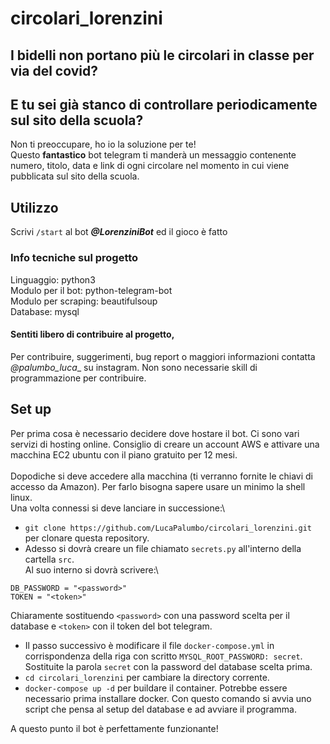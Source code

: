 # circolari_lorenzini
## I bidelli non portano più le circolari in classe per via del covid?
## E tu sei già stanco di controllare periodicamente sul sito della scuola?
Non ti preoccupare, ho io la soluzione per te!\
Questo **fantastico** bot telegram ti manderà un messaggio contenente numero, titolo, data e link di ogni circolare nel momento in cui viene pubblicata sul sito della scuola.

## Utilizzo
Scrivi ```/start``` al bot **_@LorenziniBot_** ed il gioco è fatto

### Info tecniche sul progetto
Linguaggio: python3\
Modulo per il bot: python-telegram-bot\
Modulo per scraping: beautifulsoup\
Database: mysql

#### Sentiti libero di contribuire al progetto,
Per contribuire, suggerimenti, bug report o maggiori informazioni contatta _@palumbo_luca__ su instagram. Non sono necessarie skill di programmazione per contribuire.


## Set up
Per prima cosa è necessario decidere dove hostare il bot. Ci sono vari servizi di hosting online. Consiglio di creare un account AWS e attivare una macchina EC2 ubuntu con il piano gratuito per 12 mesi.\
\
Dopodiche si deve accedere alla macchina (ti verranno fornite le chiavi di accesso da Amazon). Per farlo bisogna sapere usare un minimo la shell linux.\
Una volta connessi si deve lanciare in successione:\
- ```git clone https://github.com/LucaPalumbo/circolari_lorenzini.git``` per clonare questa repository.
- Adesso si dovrà creare un file chiamato `secrets.py` all'interno della cartella `src`.\
Al suo interno si dovrà scrivere:\
```
DB_PASSWORD = "<password>"
TOKEN = "<token>"
```
Chiaramente sostituendo `<password>` con una password scelta per il database e `<token>` con il token del bot telegram.
- Il passo successivo è modificare il file `docker-compose.yml` in corrispondenza della riga con scritto `MYSQL_ROOT_PASSWORD: secret`. Sostituite la parola `secret` con la password del database scelta prima.
- ```cd circolari_lorenzini``` per cambiare la directory corrente.
- ```docker-compose up -d``` per buildare il container. Potrebbe essere necessario prima installare docker. Con questo comando si avvia uno script che pensa al setup del database e ad avviare il programma.

A questo punto il bot è perfettamente funzionante!
